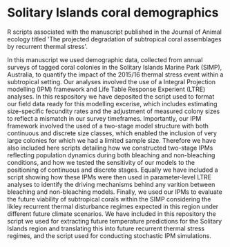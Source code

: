 # Solitary Islands coral demographics

R scripts associated with the manuscript published in the Journal of Animal ecology titled 'The projected degradation of subtropical coral assemblages by recurrent thermal stress'.

In this manuscript we used demographic data, collected from annual surveys of tagged coral colonies in the Solitary Islands Marine Park (SIMP), Australia, to quantify the impact of the 2015/16 thermal stress event within a subtropical setting. Our analyses involved the use of a Integral Projection modelling (IPM) framework and Life Table Response Experient (LTRE) analyses. In this respository we have deposited the script used to format our field data ready for this modelling excerise, which includes estimating size-specific fecundity rates and the adjustment of measured colony sizes to reflect a mismatch in our survey timeframes. Importantly, our IPM framework involved the used of a two-stage model structure with both continuous and discrete size classes, which enabled the inclusion of very large colonies for which we had a limited sample size. Therefore we have also included here scripts detailing how we constructed two-stage IPMs reflecting population dynamics during both bleaching and non-bleaching conditions, and how we tested the sensitivity of our models to the positioning of continuous and discrete stages. Equally we have included a script showing how these IPMs were then used in parameter-level LTRE analyses to identify the driving mechanisms behind any varition between bleaching and non-bleaching models. Finally, we used our IPMs to evaluate the future viability of subtropical corals within the SIMP considering the likley recurrent thermal disturbance regimes expected in this region under different future climate scenarios. We have included in this repository the script we used for extracting future temperature predictions for the Solitary Islands region and translating this into future recurrent thermal stress regimes, and the script used for conducting stochastic IPM simulations.
